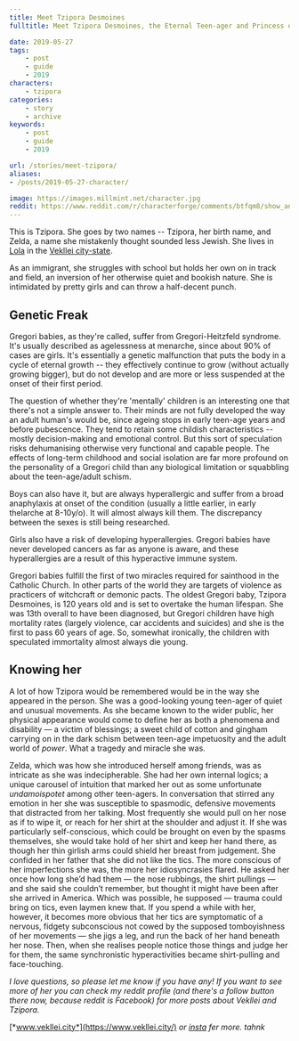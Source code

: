 ```yaml
---
title: Meet Tzipora Desmoines
fulltitle: Meet Tzipora Desmoines, the Eternal Teen-ager and Princess of the Earth

date: 2019-05-27
tags:
    - post
    - guide
    - 2019
characters:
    - tzipora
categories:
    - story
    - archive
keywords:
    - post
    - guide
    - 2019

url: /stories/meet-tzipora/
aliases:
- /posts/2019-05-27-character/

image: https://images.millmint.net/character.jpg
reddit: https://www.reddit.com/r/characterforge/comments/btfqm8/show_and_tell_meet_tzipora_desmoines_the_eternal/
---
```


This is Tzipora. She goes by two names -- Tzipora, her birth name, and Zelda, a name she mistakenly thought sounded less Jewish. She lives in [Lola](https://www.reddit.com/r/worldbuilding/comments/blqcwl/utopia_the_participatory_economy_of_vekllei/) in the [Vekllei city-state](https://i1.wp.com/vekllei.city/wp-content/uploads/2018/11/img_0555.png?ssl=1).

As an immigrant, she struggles with school but holds her own on in track and field, an inversion of her otherwise quiet and bookish nature. She is intimidated by pretty girls and can throw a half-decent punch.

## Genetic Freak

Gregori babies, as they're called, suffer from Gregori-Heitzfeld syndrome. It's usually described as agelessness at menarche, since about 90% of cases are girls. It's essentially a genetic malfunction that puts the body in a cycle of eternal growth -- they effectively continue to grow (without actually growing bigger), but do not develop and are more or less suspended at the onset of their first period.

The question of whether they're 'mentally' children is an interesting one that there's not a simple answer to. Their minds are not fully developed the way an adult human's would be, since ageing stops in early teen-age years and before pubescence. They tend to retain some childish characteristics -- mostly decision-making and emotional control. But this sort of speculation risks dehumanising otherwise very functional and capable people. The effects of long-term childhood and social isolation are far more profound on the personality of a Gregori child than any biological limitation or squabbling about the teen-age/adult schism.

Boys can also have it, but are always hyperallergic and suffer from a broad anaphylaxis at onset of the condition (usually a little earlier, in early thelarche at 8-10y/o). It will almost always kill them. The discrepancy between the sexes is still being researched.

Girls also have a risk of developing hyperallergies. Gregori babies have never developed cancers as far as anyone is aware, and these hyperallergies are a result of this hyperactive immune system.

Gregori babies fulfill the first of two miracles required for sainthood in the Catholic Church. In other parts of the world they are targets of violence as practicers of witchcraft or demonic pacts. The oldest Gregori baby, Tzipora Desmoines, is 120 years old and is set to overtake the human lifespan. She was 13th overall to have been diagnosed, but Gregori children have high mortality rates (largely violence, car accidents and suicides) and she is the first to pass 60 years of age. So, somewhat ironically, the children with speculated immortality almost always die young.

## Knowing her

A lot of how Tzipora would be remembered would be in the way she appeared in the person. She was a good-looking young teen-ager of quiet and unusual movements. As she became known to the wider public, her physical appearance would come to define her as both a phenomena and disability — a victim of blessings; a sweet child of cotton and gingham carrying on in the dark schism between teen-age impetuosity and the adult world of *power*. What a tragedy and miracle she was.

Zelda, which was how she introduced herself among friends, was as intricate as she was indecipherable. She had her own internal logics; a unique carousel of intuition that marked her out as some unfortunate *undamoispotet* among other teen-agers. In conversation that stirred any emotion in her she was susceptible to spasmodic, defensive movements that distracted from her talking. Most frequently she would pull on her nose as if to wipe it, or reach for her shirt at the shoulder and adjust it. If she was particularly self-conscious, which could be brought on even by the spasms themselves, she would take hold of her shirt and keep her hand there, as though her thin girlish arms could shield her breast from judgement. She confided in her father that she did not like the tics. The more conscious of her imperfections she was, the more her idiosyncrasies flared. He asked her once how long she’d had them — the nose rubbings, the shirt pullings — and she said she couldn’t remember, but thought it might have been after she arrived in America. Which was possible, he supposed — trauma could bring on tics, even laymen knew that. If you spend a while with her, however, it becomes more obvious that her tics are symptomatic of a nervous, fidgety subconscious not cowed by the supposed tomboyishness of her movements — she jigs a leg, and run the back of her hand beneath her nose. Then, when she realises people notice those things and judge her for them, the same synchronistic hyperactivities became shirt-pulling and face-touching.

*I love questions, so please let me know if you have any! If you want to see more of her you can check my reddit profile (and there's a follow button there now, because reddit is Facebook) for more posts about Vekllei and Tzipora.*

[*www.vekllei.city*](https://www.vekllei.city/) *or* [*insta*](https://www.instagram.com/melon.kony/) *fer more. tahnk*

